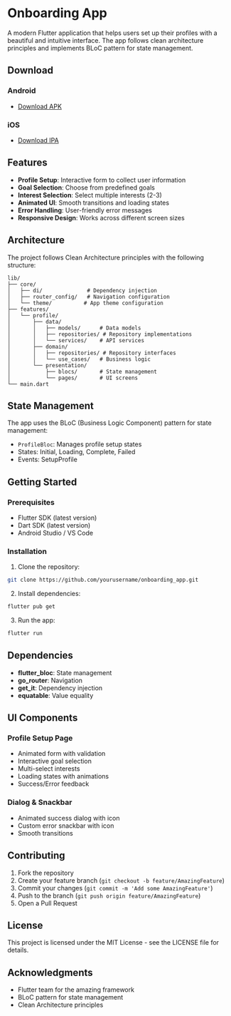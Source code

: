 # Onboarding App

A modern Flutter application that helps users set up their profiles with a beautiful and intuitive interface. The app follows clean architecture principles and implements BLoC pattern for state management.

## Download

### Android
- [Download APK](build/app/outputs/flutter-apk/app-release.apk)

### iOS
- [Download IPA](build/app/outputs/ios/app-release.ipa)

## Features

- **Profile Setup**: Interactive form to collect user information
- **Goal Selection**: Choose from predefined goals
- **Interest Selection**: Select multiple interests (2-3)
- **Animated UI**: Smooth transitions and loading states
- **Error Handling**: User-friendly error messages
- **Responsive Design**: Works across different screen sizes

## Architecture

The project follows Clean Architecture principles with the following structure:

```
lib/
├── core/
│   ├── di/              # Dependency injection
│   ├── router_config/   # Navigation configuration
│   └── theme/          # App theme configuration
├── features/
│   └── profile/
│       ├── data/
│       │   ├── models/      # Data models
│       │   ├── repositories/ # Repository implementations
│       │   └── services/    # API services
│       ├── domain/
│       │   ├── repositories/ # Repository interfaces
│       │   └── use_cases/   # Business logic
│       └── presentation/
│           ├── blocs/       # State management
│           └── pages/       # UI screens
└── main.dart
```

## State Management

The app uses the BLoC (Business Logic Component) pattern for state management:
- `ProfileBloc`: Manages profile setup states
- States: Initial, Loading, Complete, Failed
- Events: SetupProfile

## Getting Started

### Prerequisites

- Flutter SDK (latest version)
- Dart SDK (latest version)
- Android Studio / VS Code

### Installation

1. Clone the repository:
```bash
git clone https://github.com/yourusername/onboarding_app.git
```

2. Install dependencies:
```bash
flutter pub get
```

3. Run the app:
```bash
flutter run
```

## Dependencies

- **flutter_bloc**: State management
- **go_router**: Navigation
- **get_it**: Dependency injection
- **equatable**: Value equality

## UI Components

### Profile Setup Page
- Animated form with validation
- Interactive goal selection
- Multi-select interests
- Loading states with animations
- Success/Error feedback

### Dialog & Snackbar
- Animated success dialog with icon
- Custom error snackbar with icon
- Smooth transitions

## Contributing

1. Fork the repository
2. Create your feature branch (`git checkout -b feature/AmazingFeature`)
3. Commit your changes (`git commit -m 'Add some AmazingFeature'`)
4. Push to the branch (`git push origin feature/AmazingFeature`)
5. Open a Pull Request

## License

This project is licensed under the MIT License - see the LICENSE file for details.

## Acknowledgments

- Flutter team for the amazing framework
- BLoC pattern for state management
- Clean Architecture principles
